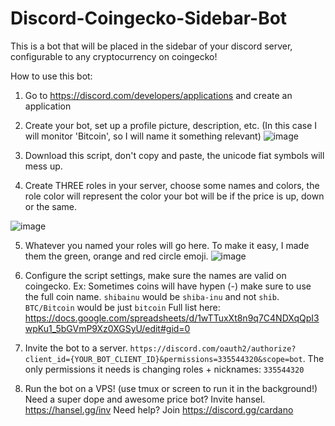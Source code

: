 # Discord-Coingecko-Sidebar-Bot
This is a bot that will be placed in the sidebar of your discord server, configurable to any cryptocurrency on coingecko!


How to use this bot:

1. Go to https://discord.com/developers/applications and create an application
2. Create your bot, set up a profile picture, description, etc. (In this case I will monitor 'Bitcoin', so I will name it something relevant)
![image](https://user-images.githubusercontent.com/93408277/147629040-1c488b9a-cf22-49d2-a300-74b67383ce70.png)

3. Download this script, don't copy and paste, the unicode fiat symbols will mess up.
4. Create THREE roles in your server, choose some names and colors, the role color will represent the color your bot will be if the price is up, down or the same.

![image](https://user-images.githubusercontent.com/93408277/147629148-0d1a3967-5bba-46c8-b6fa-ab6c17e08d10.png)

5. Whatever you named your roles will go here. To make it easy, I made them the green, orange and red circle emoji.
![image](https://user-images.githubusercontent.com/93408277/147629213-37b69076-4b9a-47b4-b26e-3154f16b69e1.png)

6. Configure the script settings, make sure the names are valid on coingecko. Ex: Sometimes coins will have hypen (-) make sure to use the full coin name. `shibainu` would be `shiba-inu` and not `shib`. `BTC/Bitcoin` would be just `bitcoin`
Full list here: https://docs.google.com/spreadsheets/d/1wTTuxXt8n9q7C4NDXqQpI3wpKu1_5bGVmP9Xz0XGSyU/edit#gid=0


7. Invite the bot to a server. `https://discord.com/oauth2/authorize?client_id={YOUR_BOT_CLIENT_ID}&permissions=335544320&scope=bot`. The only permissions it needs is changing roles + nicknames: `335544320`

8. Run the bot on a VPS! (use tmux or screen to run it in the background!)
Need a super dope and awesome price bot? Invite hansel. https://hansel.gg/inv
Need help? Join https://discord.gg/cardano

